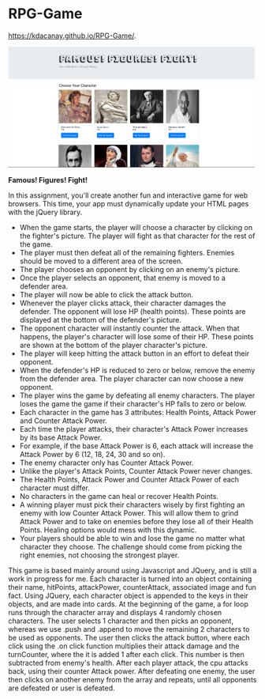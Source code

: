 # RPG-Game

https://kdacanay.github.io/RPG-Game/.

<img src="assets/images/captureportfolioFFF.png" width=500>

**Famous! Figures! Fight!** 

In this assignment, you'll create another fun and interactive game for web browsers. This time, your app must dynamically update your HTML pages with the jQuery library.

* When the game starts, the player will choose a character by clicking on the fighter's picture. The player will fight as that character for the rest of the game.
* The player must then defeat all of the remaining fighters. Enemies should be moved to a different area of the screen.
* The player chooses an opponent by clicking on an enemy's picture.
* Once the player selects an opponent, that enemy is moved to a defender area.
* The player will now be able to click the attack button.
* Whenever the player clicks attack, their character damages the defender. The opponent will lose HP (health points). These points are displayed at the bottom of the defender's picture.
* The opponent character will instantly counter the attack. When that happens, the player's character will lose some of their HP. These points are shown at the bottom of the player character's picture.
* The player will keep hitting the attack button in an effort to defeat their opponent.
* When the defender's HP is reduced to zero or below, remove the enemy from the defender area. The player character can now choose a new opponent.
* The player wins the game by defeating all enemy characters. The player loses the game the game if their character's HP falls to zero or below.
* Each character in the game has 3 attributes: Health Points, Attack Power and Counter Attack Power.
* Each time the player attacks, their character's Attack Power increases by its base Attack Power.
* For example, if the base Attack Power is 6, each attack will increase the Attack Power by 6 (12, 18, 24, 30 and so on).
* The enemy character only has Counter Attack Power.
* Unlike the player's Attack Points, Counter Attack Power never changes.
* The Health Points, Attack Power and Counter Attack Power of each character must differ.
* No characters in the game can heal or recover Health Points.
* A winning player must pick their characters wisely by first fighting an enemy with low Counter Attack Power. This will allow them to grind Attack Power and to take on enemies before they lose all of their Health Points. Healing options would mess with this dynamic.
* Your players should be able to win and lose the game no matter what character they choose. The challenge should come from picking the right enemies, not choosing the strongest player.


This game is based mainly around using Javascript and JQuery, and is still a work in progress for me. Each character is turned into an object containing their name, hitPoints, attackPower, counterAttack, associated image and fun fact.   Using JQuery, each character object is appended to the keys in their objects, and are made into cards.  At the beginning of the game, a for loop runs through the character array and displays 4 randomly chosen characters.  The user selects 1 character and then picks an opponent, whereas we use .push and .append to move the remaining 2 characters to be used as opponents.  The user then clicks the attack button, where each click using the .on click function multiplies their attack damage and the turnCounter, where the it is added 1 after each click.  This number is then subtracted from enemy's health.  After each player attack, the cpu attacks back, using their counter Attack power.  After defeating one enemy, the user then clicks on another enemy from the array and repeats, until all opponents are defeated or user is defeated.  
